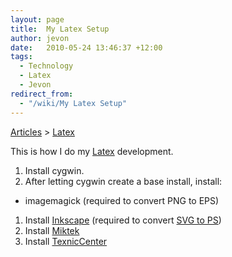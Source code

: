 ```yaml
---
layout: page
title:  My Latex Setup
author: jevon
date:   2010-05-24 13:46:37 +12:00
tags:
  - Technology
  - Latex
  - Jevon
redirect_from:
  - "/wiki/My Latex Setup"
---
```


[Articles](Articles.md) > [Latex](Latex.md)

This is how I do my [Latex](Latex.md) development.

1. Install cygwin.
1. After letting cygwin create a base install, install:
  * imagemagick (required to convert PNG to EPS)
1. Install <a href="http://www.inkscape.org">Inkscape</a> (required to convert [SVG to PS](SVG_in_Latex.md))
1. Install <a href="http://www.miktex.org/2.7/setup">Miktek</a>
1. Install <a href="http://www.toolscenter.org/">TexnicCenter</a>
